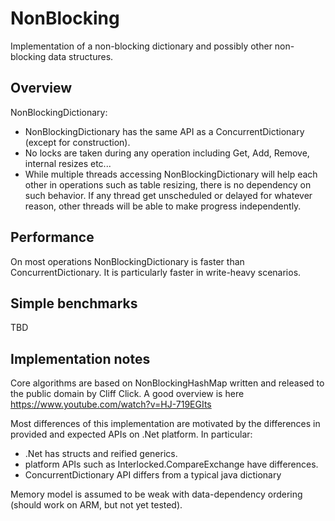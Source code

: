 # NonBlocking
Implementation of a non-blocking dictionary and possibly other non-blocking data structures.

## Overview

NonBlockingDictionary:

- NonBlockingDictionary has the same API as a ConcurrentDictionary (except for construction).
- No locks are taken during any operation including Get, Add, Remove, internal resizes etc...
- While multiple threads accessing NonBlockingDictionary will help each other in operations such as table resizing, there is no dependency on such behavior. If any thread get unscheduled or delayed for whatever reason, other threads will be able to make progress independently.

## Performance

On most operations NonBlockingDictionary is faster than ConcurrentDictionary.
It is particularly faster in write-heavy scenarios.

## Simple benchmarks

TBD

## Implementation notes
Core algorithms are based on NonBlockingHashMap written and released to the public domain by Cliff Click.
A good overview is here https://www.youtube.com/watch?v=HJ-719EGIts

Most differences of this implementation are motivated by the differences in provided and expected APIs on .Net platform. In particular:
- .Net has structs and reified generics.
- platform APIs such as Interlocked.CompareExchange have differences.
- ConcurrentDictionary API differs from a typical java dictionary

Memory model is assumed to be weak with data-dependency ordering (should work on ARM, but not yet tested).


